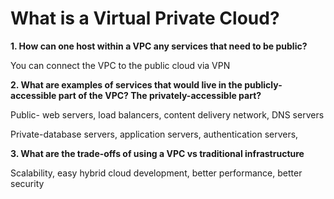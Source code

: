 # What is a Virtual Private Cloud?

**1. How can one host within a VPC any services that need to be public?**

You can connect the VPC to the public cloud via VPN

**2. What are examples of services that would live in the publicly-accessible part of the VPC? The privately-accessible part?**


Public- web servers, load balancers, content delivery network, DNS servers

Private-database servers, application servers, authentication servers, 

**3. What are the trade-offs of using a VPC vs traditional infrastructure**

Scalability, easy hybrid cloud development, better performance, better security 